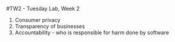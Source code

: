 #TW2 - Tuesday Lab, Week 2

1. Consumer privacy
2. Transparency of businesses
3. Accountability - who is responsible for harm done by software